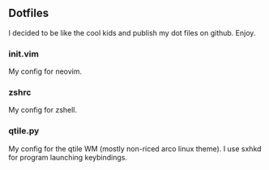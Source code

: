 ## Dotfiles
I decided to be like the cool kids and publish my dot files on github. Enjoy.

### init.vim
My config for neovim.

### zshrc
My config for zshell.

### qtile.py
My config for the qtile WM (mostly non-riced arco linux theme). I use sxhkd for program launching keybindings.